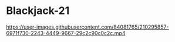 # Blackjack-21
https://user-images.githubusercontent.com/84081765/210295857-6971f730-2243-4449-9667-29c2c90c0c2c.mp4

